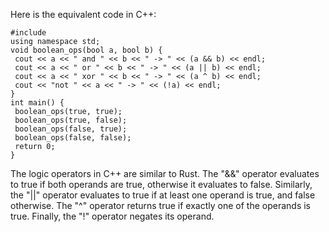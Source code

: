 Here is the equivalent code in C++:
```
#include 
using namespace std;
void boolean_ops(bool a, bool b) {
 cout << a << " and " << b << " -> " << (a && b) << endl;
 cout << a << " or " << b << " -> " << (a || b) << endl;
 cout << a << " xor " << b << " -> " << (a ^ b) << endl;
 cout << "not " << a << " -> " << (!a) << endl;
}
int main() {
 boolean_ops(true, true);
 boolean_ops(true, false);
 boolean_ops(false, true);
 boolean_ops(false, false);
 return 0;
}
```
The logic operators in C++ are similar to Rust. The "&&" operator evaluates to true if both operands are true, otherwise it evaluates to false. Similarly, the "||" operator evaluates to true if at least one operand is true, and false otherwise. The "^" operator returns true if exactly one of the operands is true. Finally, the "!" operator negates its operand.

